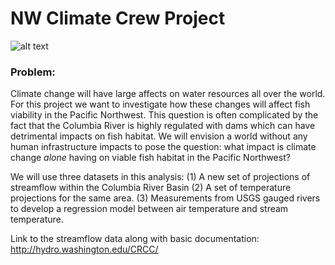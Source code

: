 # NW Climate Crew Project

![alt text](http://hydro.washington.edu/CRCC/assets/img/CRBaerial.jpg)

### Problem:
Climate change will have large affects on water resources all over the world. For this project we want to investigate how these changes will affect fish viability in the Pacific Northwest. This question is often complicated by the fact that the Columbia River is highly regulated with dams which can have detrimental impacts on fish habitat. We will envision a world without any human infrastructure impacts to pose the question: what impact is climate change _alone_ having on viable fish habitat in the Pacific Northwest?

We will use three datasets in this analysis:
(1) A new set of projections of streamflow within the Columbia River Basin
(2) A set of temperature projections for the same area.
(3) Measurements from USGS gauged rivers to develop a regression model between air temperature and stream temperature.

Link to the streamflow data along with basic documentation: http://hydro.washington.edu/CRCC/
